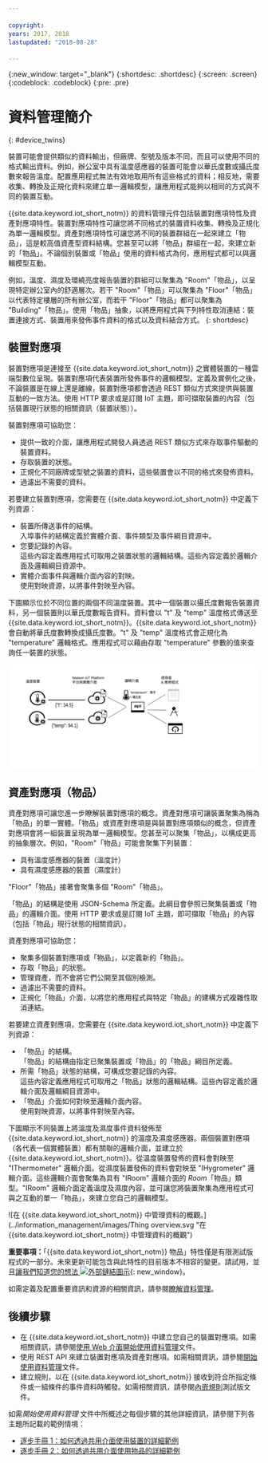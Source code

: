 ```yaml
---

copyright:
years: 2017, 2018
lastupdated: "2018-08-28"

---
```


{:new_window: target="\_blank"}
{:shortdesc: .shortdesc}
{:screen: .screen}
{:codeblock: .codeblock}
{:pre: .pre}

# 資料管理簡介
{: #device_twins}

<!--An unprecedented number of devices and sensors exist in the modern world. Connected devices generate vast amounts of digital data at extraordinary speeds. Such volumes of data represent great opportunities but also challenges, in terms of how big data can be processed, analyzed and presented to help to deliver insights and drive transformation.-->

裝置可能會提供類似的資料輸出，但廠牌、型號及版本不同，而且可以使用不同的格式輸出資料。例如，辦公室中具有溫度感應器的裝置可能會以華氏度數或攝氏度數來報告溫度。配置應用程式無法有效地取用所有這些格式的資料；相反地，需要收集、轉換及正規化資料來建立單一邏輯模型，讓應用程式能夠以相同的方式與不同的裝置互動。 

{{site.data.keyword.iot_short_notm}} 的資料管理元件包括裝置對應項特性及資產對應項特性。裝置對應項特性可讓您將不同格式的裝置資料收集、轉換及正規化為單一邏輯模型。資產對應項特性可讓您將不同的裝置群組在一起來建立「物品」，這是較高值資產型資料結構。您甚至可以將「物品」群組在一起，來建立新的「物品」。不論個別裝置或「物品」使用的資料格式為何，應用程式都可以與邏輯模型互動。 

例如，溫度、濕度及環繞亮度報告裝置的群組可以聚集為 "Room"「物品」，以呈現特定辦公室內的舒適層次。若干 "Room"「物品」可以聚集為 "Floor"「物品」以代表特定樓層的所有辦公室，而若干 "Floor"「物品」都可以聚集為 "Building"「物品」。使用「物品」抽象，以將應用程式與下列特性取消連結：裝置連接方式、裝置用來發佈事件資料的格式以及資料結合方式。
{: shortdesc}

## 裝置對應項

裝置對應項是連接至 {{site.data.keyword.iot_short_notm}} 之實體裝置的一種雲端型數位呈現。裝置對應項代表裝置所發佈事件的邏輯模型。定義及實例化之後，不論裝置是在線上還是離線，裝置對應項都會透過 REST 類似方式來提供與裝置互動的一致方法。使用 HTTP 要求或是訂閱 IoT 主題，即可擷取裝置的內容（包括裝置現行狀態的相關資訊（裝置狀態））。

裝置對應項可協助您：
- 提供一致的介面，讓應用程式開發人員透過 REST 類似方式來存取事件驅動的裝置資料。
- 存取裝置的狀態。
- 正規化不同廠牌或型號之裝置的資料，這些裝置會以不同的格式來發佈資料。
- 過濾出不需要的資料。


若要建立裝置對應項，您需要在 {{site.data.keyword.iot_short_notm}} 中定義下列資源：
- 裝置所傳送事件的結構。  
入埠事件的結構定義於實體介面、事件類型及事件綱目資源中。 
- 您要記錄的內容。  
這些內容定義應用程式可取用之裝置狀態的邏輯結構。這些內容定義於邏輯介面及邏輯綱目資源中。  
- 實體介面事件與邏輯介面內容的對映。  
使用對映資源，以將事件對映至內容。

下圖顯示位於不同位置的兩個不同溫度裝置。其中一個裝置以攝氏度數報告裝置資料，另一個裝置則以華氏度數報告資料。資料會以 "t" 及 "temp" 溫度格式傳送至 {{site.data.keyword.iot_short_notm}}。{{site.data.keyword.iot_short_notm}} 會自動將華氏度數轉換成攝氏度數。"t" 及 "temp" 溫度格式會正規化為 "temperature" 邏輯格式。應用程式可以藉由存取 "temperature" 參數的值來查詢任一裝置的狀態。 

![在 {{site.data.keyword.iot_short_notm}} 中管理資料的概觀。](../information_management/images/ga_im_resources_overview.svg "在 {{site.data.keyword.iot_short_notm}} 中管理資料的概觀")


## 資產對應項（物品）

資產對應項可讓您進一步瞭解裝置對應項的概念。資產對應項可讓裝置聚集為稱為「物品」的單一實體。「物品」或資產對應項是與裝置對應項類似的概念，但資產對應項會將一組裝置呈現為單一邏輯模型。您甚至可以聚集「物品」，以構成更高的抽象層次。例如，"Room"「物品」可能會聚集下列裝置：

- 具有溫度感應器的裝置（溫度計）
- 具有濕度感應器的裝置（濕度計）

"Floor"「物品」接著會聚集多個 "Room"「物品」。 

「物品」的結構是使用 JSON-Schema 所定義。此綱目會參照已聚集裝置或「物品」的邏輯介面。使用 HTTP 要求或是訂閱 IoT 主題，即可擷取「物品」的內容（包括「物品」現行狀態的相關資訊）。

資產對應項可協助您：
 
- 聚集多個裝置對應項或「物品」，以定義新的「物品」。
- 存取「物品」的狀態。
- 管理資產，而不會將它們公開至其個別檢測。
- 過濾出不需要的資料。
- 正規化「物品」介面，以將您的應用程式與特定「物品」的建構方式複雜性取消連結。


若要建立資產對應項，您需要在 {{site.data.keyword.iot_short_notm}} 中定義下列資源：

- 「物品」的結構。  
「物品」的結構由指定已聚集裝置或「物品」的「物品」綱目所定義。
- 所需「物品」狀態的結構，可構成您要記錄的內容。  
這些內容定義應用程式可取用之「物品」狀態的邏輯結構。這些內容定義於邏輯介面及邏輯綱目資源中。  
- 「物品」介面如何對映至邏輯介面內容。  
使用對映資源，以將事件對映至內容。


下圖顯示不同裝置上將溫度及濕度事件資料發佈至 {{site.data.keyword.iot_short_notm}} 的溫度及濕度感應器。兩個裝置對應項（各代表一個實體裝置）都有關聯的邏輯介面，並建立於 {{site.data.keyword.iot_short_notm}}。從溫度裝置發佈的資料會對映至 "IThermometer" 邏輯介面。從濕度裝置發佈的資料會對映至 "IHygrometer" 邏輯介面。這些邏輯介面會聚集為具有 "IRoom" 邏輯介面的 *Room*「物品」類型。"IRoom" 邏輯介面定義溫度及濕度內容，並可讓您將裝置聚集為應用程式可與之互動的單一「物品」，來建立您自己的邏輯模型。  

![在 {{site.data.keyword.iot_short_notm}} 中管理資料的概觀。](../information_management/images/Thing overview.svg "在 {{site.data.keyword.iot_short_notm}} 中管理資料的概觀")

**重要事項：**「{{site.data.keyword.iot_short_notm}} 物品」特性僅是有限測試版程式的一部分。未來更新可能包含與此特性的目前版本不相容的變更。請試用，並且[讓我們知道您的想法 ![外部鏈結圖示](../../../icons/launch-glyph.svg)](https://developer.ibm.com/answers/smart-spaces/17/internet-of-things.html){: new_window}。


如需定義及配置重要資訊和資源的相關資訊，請參閱[瞭解資料管理](ga_im_definitions.html)。 

## 後續步驟

- 在 {{site.data.keyword.iot_short_notm}} 中建立您自己的裝置對應項。如需相關資訊，請參閱[使用 Web 介面開始使用資料管理](im_ui_flow.html)文件。 
- 使用 REST API 來建立裝置對應項及資產對應項。如需相關資訊，請參閱[開始使用資料管理](../information_management/getting_started_things.html)文件。  
- 建立規則，以在 {{site.data.keyword.iot_short_notm}} 接收到符合所指定條件或一組條件的事件資料時觸發。如需相關資訊，請參閱[內嵌規則](../information_management/im_rules.html)測試版文件。

如需*開始使用資料管理* 文件中所概述之每個步驟的其他詳細資訊，請參閱下列各主題所記載的範例情境： 

- [逐步手冊 1：如何透過共用介面使用裝置的詳細範例](ga_im_index_scenario.html#scenario) 
- [逐步手冊 2：如何透過共用介面使用物品的詳細範例](../information_management/im_index_scenario_thing.html#scenario) 


